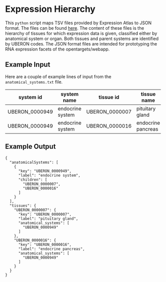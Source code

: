 # Expression Hierarchy
This `python` script maps TSV files provided by Expression Atlas to JSON format. The files can be found [here](https://github.com/gxa/atlas-metadata/tree/master/out). The content of these files is the hierarchy of tissues for which expression data is given, classified either by anatomical system or organ. Both tissues and parent systems are identified by UBERON codes. The JSON format files are intended for prototyping the RNA expression facets of the opentargets/webapp.

## Example Input
Here are a couple of example lines of input from the `anatomical_systems.txt` file.

|system id|system name|tissue id|tissue name|
|-|-|-|-|
|UBERON_0000949|endocrine system|UBERON_0000007|pituitary gland|
|UBERON_0000949|endocrine system|UBERON_0000016|endocrine pancreas|

## Example Output
```
{
  "anatomicalSystems": [
    {
      "key": "UBERON_0000949",
      "label": "endocrine system",
      "children": [
        "UBERON_0000007",
        "UBERON_0000016"
      ]
    }
  ],
  "tissues": {
    "UBERON_0000007": {
      "key": "UBERON_0000007",
      "label": "pituitary gland",
      "anatomical_systems": [
        "UBERON_0000949"
      ]
    },
    "UBERON_0000016": {
      "key": "UBERON_0000016",
      "label": "endocrine pancreas",
      "anatomical_systems": [
        "UBERON_0000949"
      ]
    }
  }
}
```

